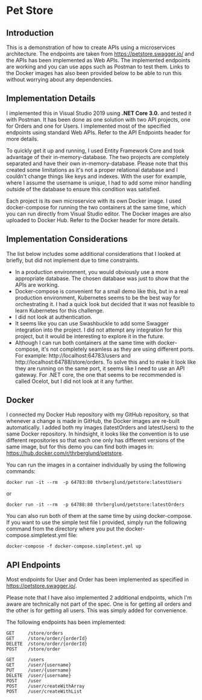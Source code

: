# Pet Store

## Introduction
This is a demonstration of how to create APIs using a microservices architecture. The endpoints are taken from https://petstore.swagger.io/ and the APIs has been implemented as Web APIs. The implemented endpoints are working and you can use apps such as Postman to test them. Links to the Docker images has also been provided below to be able to run this without worrying about any dependencies.

## Implementation Details
I implemented this in Visual Studio 2019 using **.NET Core 3.0.** and tested it with Postman. It has been done as one solution with two API projects, one for Orders and one for Users. I implemented most of the specified endpoints using standard Web APIs. Refer to the API Endpoints header for more details.

To quickly get it up and running, I used Entity Framework Core and took advantage of their in-memory-database. The two projects are completely separated and have their own in-memory-database. Please note that this created some limitations as it's not a proper relational database and I couldn't change things like keys and indexes. With the user for example, where I assume the username is unique, I had to add some minor handling outside of the database to ensure this condition was satisfied.

Each project is its own microservice with its own Docker image. I used docker-compose for running the two containers at the same time, which you can run directly from Visual Studio editor. The Docker images are also uploaded to Docker Hub. Refer to the Docker header for more details.

## Implementation Considerations
The list below includes some additional considerations that I looked at briefly, but did not implement due to time constraints.
* In a production environment, you would obviously use a more appropriate database. The chosen database was just to show that the APIs are working.
* Docker-compose is convenient for a small demo like this, but in a real production environment, Kubernetes seems to be the best way for orchestrating it. I had a quick look but decided that it was not feasible to learn Kubernetes for this challenge.
* I did not look at authentication.
* It seems like you can use Swashbuckle to add some Swagger integration into the project. I did not attempt any integration for this project, but it would be interesting to explore it in the future.
* Although I can run both containers at the same time with docker-compose, it's not completely seamless as they are using different ports. For example: http://localhost:64783/users and http://localhost:64788/store/orders. To solve this and to make it look like they are running on the same port, it seems like I need to use an API gateway. For .NET core, the one that seems to be recommended is called Ocelot, but I did not look at it any further.

## Docker
I connected my Docker Hub repository with my GitHub repository, so that whenever a change is made in GitHub, the Docker images are re-built automatically. I added both my images (latestOrders and latestUsers) to the same Docker repository. In hindsight, it looks like the convention is to use different repositories so that each one only has different versions of the same image, but for this demo you can find both images in:
https://hub.docker.com/r/thrberglund/petstore.

You can run the images in a container individually by using the following commands:
```
docker run -it --rm  -p 64783:80 thrberglund/petstore:latestUsers
```
or
```
docker run -it --rm  -p 64788:80 thrberglund/petstore:latestOrders
```

You can also run both of them at the same time by using docker-compose. If you want to use the simple test file I provided, simply run the following command from the directory where you put the docker-compose.simpletest.yml file:
```
docker-compose -f docker-compose.simpletest.yml up
```

## API Endpoints
Most endpoints for User and Order has been implemented as specified in https://petstore.swagger.io/. 

Please note that I have also implemented 2 additional endpoints, which I'm aware are technically not part of the spec. One is for getting all orders and the other is for getting all users. This was simply added for convenience.

The following endpoints has been implemented:
```
GET 	/store/orders
GET 	/store/order/{orderId}
DELETE 	/store/order/{orderId}
POST 	/store/order
```
```
GET 	/users
GET 	/user/{username}
PUT 	/user/{username}
DELETE 	/user/{username}
POST 	/user
POST 	/user/createWithArray
POST 	/user/createWithList